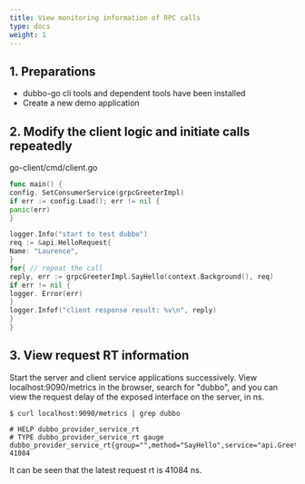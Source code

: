 ```yaml
---
title: View monitoring information of RPC calls
type: docs
weight: 1
---
```


## 1. Preparations

- dubbo-go cli tools and dependent tools have been installed
- Create a new demo application

## 2. Modify the client logic and initiate calls repeatedly

go-client/cmd/client.go

```go
func main() {
config. SetConsumerService(grpcGreeterImpl)
if err := config.Load(); err != nil {
panic(err)
}

logger.Info("start to test dubbo")
req := &api.HelloRequest{
Name: "Laurence",
}
for{ // repeat the call
reply, err := grpcGreeterImpl.SayHello(context.Background(), req)
if err != nil {
logger. Error(err)
}
logger.Infof("client response result: %v\n", reply)
}
}
```

## 3. View request RT information

Start the server and client service applications successively. View localhost:9090/metrics in the browser, search for "dubbo", and you can view the request delay of the exposed interface on the server, in ns.

```
$ curl localhost:9090/metrics | grep dubbo

# HELP dubbo_provider_service_rt
# TYPE dubbo_provider_service_rt gauge
dubbo_provider_service_rt{group="",method="SayHello",service="api.Greeter",timeout="",version="3.0.0"} 41084
```

It can be seen that the latest request rt is 41084 ns.